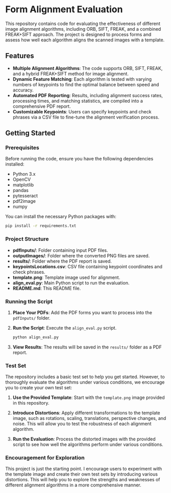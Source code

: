 # Form Alignment Evaluation

This repository contains code for evaluating the effectiveness of different image alignment algorithms, including ORB, SIFT, FREAK, and a combined FREAK+SIFT approach. The project is designed to process forms and assess how well each algorithm aligns the scanned images with a template.

## Features

- **Multiple Alignment Algorithms**: The code supports ORB, SIFT, FREAK, and a hybrid FREAK+SIFT method for image alignment.
- **Dynamic Feature Matching**: Each algorithm is tested with varying numbers of keypoints to find the optimal balance between speed and accuracy.
- **Automated PDF Reporting**: Results, including alignment success rates, processing times, and matching statistics, are compiled into a comprehensive PDF report.
- **Customizable Keypoints**: Users can specify keypoints and check phrases via a CSV file to fine-tune the alignment verification process.

## Getting Started

### Prerequisites

Before running the code, ensure you have the following dependencies installed:

- Python 3.x
- OpenCV
- matplotlib
- pandas
- pytesseract
- pdf2image
- numpy

You can install the necessary Python packages with:

```bash
pip install -r requirements.txt
```
### Project Structure

- **pdfInputs/**: Folder containing input PDF files.
- **outputImages/**: Folder where the converted PNG files are saved.
- **results/**: Folder where the PDF report is saved.
- **keypointsLocations.csv**: CSV file containing keypoint coordinates and check phrases.
- **template.png**: Template image used for alignment.
- **align_eval.py**: Main Python script to run the evaluation.
- **README.md**: This README file.


### Running the Script

1. **Place Your PDFs**: Add the PDF forms you want to process into the `pdfInputs/` folder.

2. **Run the Script**: Execute the `align_eval.py` script.

   ```bash
   python align_eval.py
   ```

3. **View Results**: The results will be saved in the `results/` folder as a PDF report.

### Test Set

The repository includes a basic test set to help you get started. However, to thoroughly evaluate the algorithms under various conditions, we encourage you to create your own test set:

1. **Use the Provided Template**: Start with the `template.png` image provided in this repository.

2. **Introduce Distortions**: Apply different transformations to the template image, such as rotations, scaling, translations, perspective changes, and noise. This will allow you to test the robustness of each alignment algorithm.

3. **Run the Evaluation**: Process the distorted images with the provided script to see how well the algorithms perform under various conditions.

### Encouragement for Exploration

This project is just the starting point. I encourage users to experiment with the template image and create their own test sets by introducing various distortions. This will help you to explore the strengths and weaknesses of different alignment algorithms in a more comprehensive manner.
